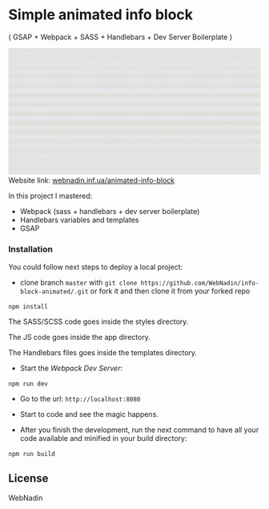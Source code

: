  # Simple animated info block
( GSAP + Webpack + SASS + Handlebars + Dev Server Boilerplate )

 ![Website working gif](https://github.com/WebNadin/info-block-animated/blob/master/readme-img.gif)
 Website link: [webnadin.inf.ua/animated-info-block](http://http://webnadin.inf.ua/kill-the-shape/)

 In this project I mastered:
 - Webpack (sass + handlebars + dev server boilerplate)
 - Handlebars variables and templates
 - GSAP

### Installation

You could follow next steps to deploy a local project:
 - clone branch `master` with `git clone https://github.com/WebNadin/info-block-animated/.git` or fork it and then clone it from your forked repo
 ```
npm install
```
The SASS/SCSS code goes inside the styles directory.

The JS code goes inside the app directory.

The Handlebars files goes inside the templates directory.

 - Start the _Webpack Dev Server_:
 ```
npm run dev
```

 - Go to the url:
`http://localhost:8080`

 - Start to code and see the magic happens.

 -  After you finish the development, run the next command to have all your code available and minified in your build directory:
 ```
npm run build
```
License
----

WebNadin